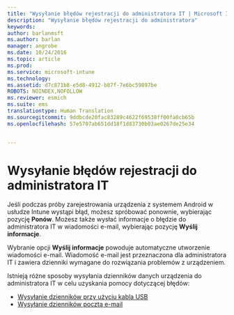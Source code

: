 ```yaml
---
title: "Wysyłanie błędów rejestracji do administratora IT | Microsoft Intune"
description: "Wysyłanie błędów rejestracji do administratora"
keywords: 
author: barlanmsft
ms.author: barlan
manager: angrobe
ms.date: 10/24/2016
ms.topic: article
ms.prod: 
ms.service: microsoft-intune
ms.technology: 
ms.assetid: d7c871b8-e5d8-4912-b87f-7e6bc59897be
ROBOTS: NOINDEX,NOFOLLOW
ms.reviewer: esmich
ms.suite: ems
translationtype: Human Translation
ms.sourcegitcommit: 9ddbcde20fac83289c4622f69538ff00fa0cb65b
ms.openlocfilehash: 57e5707ab651dd18f1d83730b03ae0267de25e34


---
```



# <a name="send-enrollment-errors-to-your-it-admin"></a>Wysyłanie błędów rejestracji do administratora IT

Jeśli podczas próby zarejestrowania urządzenia z systemem Android w usłudze Intune wystąpi błąd, możesz spróbować ponownie, wybierając pozycję **Ponów**. Możesz także wysłać informacje o błędzie do administratora IT w wiadomości e-mail, wybierając pozycję **Wyślij informacje**.

Wybranie opcji **Wyślij informacje** powoduje automatyczne utworzenie wiadomości e-mail. Wiadomość e-mail jest przeznaczona dla administratora IT i zawiera dzienniki wymagane do rozwiązania problemów z urządzeniem.

Istnieją różne sposoby wysyłania dzienników danych urządzenia do administratora IT w celu uzyskania pomocy dotyczącej błędów:

- [Wysyłanie dzienników przy użyciu kabla USB](send-diagnostic-data-logs-to-your-it-administrator-using-a-usb-cable-android.md)
- [Wysyłanie dzienników pocztą e-mail](send-diagnostic-data-logs-to-your-it-administrator-using-email-android.md)



<!--HONumber=Nov16_HO1-->


